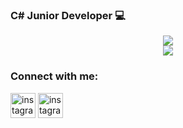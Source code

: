### C# Junior Developer :computer:

<p align="center">
  <a href="https://skillicons.dev">
    <img src="https://skillicons.dev/icons?i=git,docker,cs,dotnet,html,mysql,linux" />  </br>
    <img src="https://skillicons.dev/icons?i=arduino,cpp" />
  </a>
</p>

<h3 align="left">Connect with me:</h3>
<p align="left">
<a href="https://instagram.com/dmise" target="blank" ><img align="centre" src="https://raw.githubusercontent.com/rahuldkjain/github-profile-readme-generator/master/src/images/icons/Social/instagram.svg" alt="instagram" height="40" width="40" /></a>
<a href="https://vk.com/dmise" target="blank" ><img align="centre" src="https://upload.wikimedia.org/wikipedia/commons/f/f3/VK_Compact_Logo_%282021-present%29.svg" alt="instagram" height="40" width="40" /></a>
<p>

<!--
**Dmise/Dmise** is a ✨ _special_ ✨ repository because its `README.md` (this file) appears on your GitHub profile.
![aspnetcore](https://user-images.githubusercontent.com/46092536/179498475-f0f4e0dd-eb08-44ee-884d-33bbd9d1fcfa.png)

Here are some ideas to get you started:

- 🔭 I’m currently working on ...
- 🌱 I’m currently learning ...
- 👯 I’m looking to collaborate on ...
- 🤔 I’m looking for help with ...
- 💬 Ask me about ...
- 📫 How to reach me: ...
- 😄 Pronouns: ...
- ⚡ Fun fact: ...
-->
